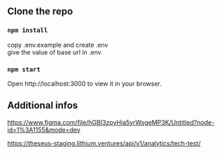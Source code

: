 ## Clone the repo
### `npm install`

copy .env.example and create .env\
give the value of base url in .env

### `npm start`

Open http://localhost:3000 to view it in your browser.

## Additional infos

https://www.figma.com/file/hGBI3zpyHia5yrWsgeMP3K/Untitled?node-id=1%3A1155&mode=dev

https://theseus-staging.lithium.ventures/api/v1/analytics/tech-test/
